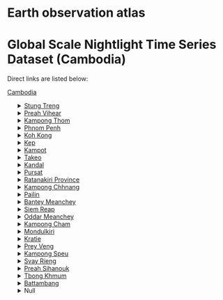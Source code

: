 # Earth observation atlas
 # Global Scale Nightlight Time Series Dataset (Cambodia)
Direct links are listed below:

<a href="https://eoatlas-nightlight.s3.amazonaws.com/eoatlas-monthly-nightlight-00037.csv">Cambodia</a>
<ul>
<details>
<summary><a href="https://eoatlas-nightlight.s3.amazonaws.com/eoatlas-monthly-nightlight-00799.csv">Stung Treng</a></summary>
<ul>
<ol>
</ul>
</ol>
</details>
<details>
<summary><a href="https://eoatlas-nightlight.s3.amazonaws.com/eoatlas-monthly-nightlight-00800.csv">Preah Vihear</a></summary>
<ul>
<ol>
<li><a href="https://eoatlas-nightlight.s3.amazonaws.com/eoatlas-monthly-nightlight-18463.csv">Chey Saen</a></li><li><a href="https://eoatlas-nightlight.s3.amazonaws.com/eoatlas-monthly-nightlight-18464.csv">Chhaeb</a></li><li><a href="https://eoatlas-nightlight.s3.amazonaws.com/eoatlas-monthly-nightlight-18465.csv">Choam Ksant</a></li><li><a href="https://eoatlas-nightlight.s3.amazonaws.com/eoatlas-monthly-nightlight-18466.csv">Kuleaen</a></li><li><a href="https://eoatlas-nightlight.s3.amazonaws.com/eoatlas-monthly-nightlight-18467.csv">Rovieng</a></li><li><a href="https://eoatlas-nightlight.s3.amazonaws.com/eoatlas-monthly-nightlight-18468.csv">Sangkum Thmei</a></li><li><a href="https://eoatlas-nightlight.s3.amazonaws.com/eoatlas-monthly-nightlight-18469.csv">Tbaeng Mean Chey</a></li><li><a href="https://eoatlas-nightlight.s3.amazonaws.com/eoatlas-monthly-nightlight-18470.csv">Preah Vihear</a></li></ul>
</ol>
</details>
<details>
<summary><a href="https://eoatlas-nightlight.s3.amazonaws.com/eoatlas-monthly-nightlight-00801.csv">Kampong Thom</a></summary>
<ul>
<ol>
<li><a href="https://eoatlas-nightlight.s3.amazonaws.com/eoatlas-monthly-nightlight-18406.csv">Baray</a></li><li><a href="https://eoatlas-nightlight.s3.amazonaws.com/eoatlas-monthly-nightlight-18407.csv">Kampong Svay</a></li><li><a href="https://eoatlas-nightlight.s3.amazonaws.com/eoatlas-monthly-nightlight-18408.csv">Stueng Saen</a></li><li><a href="https://eoatlas-nightlight.s3.amazonaws.com/eoatlas-monthly-nightlight-18409.csv">Prasat Ballangk</a></li><li><a href="https://eoatlas-nightlight.s3.amazonaws.com/eoatlas-monthly-nightlight-18410.csv">Prasat Sambour</a></li><li><a href="https://eoatlas-nightlight.s3.amazonaws.com/eoatlas-monthly-nightlight-18411.csv">Sandan</a></li><li><a href="https://eoatlas-nightlight.s3.amazonaws.com/eoatlas-monthly-nightlight-18412.csv">Santuk</a></li><li><a href="https://eoatlas-nightlight.s3.amazonaws.com/eoatlas-monthly-nightlight-18413.csv">Stoung</a></li></ul>
</ol>
</details>
<details>
<summary><a href="https://eoatlas-nightlight.s3.amazonaws.com/eoatlas-monthly-nightlight-00802.csv">Phnom Penh</a></summary>
<ul>
<ol>
<li><a href="https://eoatlas-nightlight.s3.amazonaws.com/eoatlas-monthly-nightlight-18451.csv">Chamkar Mon</a></li><li><a href="https://eoatlas-nightlight.s3.amazonaws.com/eoatlas-monthly-nightlight-18452.csv">Doun Penh</a></li><li><a href="https://eoatlas-nightlight.s3.amazonaws.com/eoatlas-monthly-nightlight-18453.csv">Prampir Meakkakra</a></li><li><a href="https://eoatlas-nightlight.s3.amazonaws.com/eoatlas-monthly-nightlight-18454.csv">Tuol Kouk</a></li><li><a href="https://eoatlas-nightlight.s3.amazonaws.com/eoatlas-monthly-nightlight-18455.csv">Dangkao</a></li><li><a href="https://eoatlas-nightlight.s3.amazonaws.com/eoatlas-monthly-nightlight-18456.csv">Mean Chey</a></li><li><a href="https://eoatlas-nightlight.s3.amazonaws.com/eoatlas-monthly-nightlight-18457.csv">Russey Keo</a></li><li><a href="https://eoatlas-nightlight.s3.amazonaws.com/eoatlas-monthly-nightlight-18458.csv">Saensokh</a></li><li><a href="https://eoatlas-nightlight.s3.amazonaws.com/eoatlas-monthly-nightlight-18459.csv">Pur SenChey</a></li><li><a href="https://eoatlas-nightlight.s3.amazonaws.com/eoatlas-monthly-nightlight-18460.csv">Chraoy Chongvar</a></li><li><a href="https://eoatlas-nightlight.s3.amazonaws.com/eoatlas-monthly-nightlight-18461.csv">Praek Pnov</a></li><li><a href="https://eoatlas-nightlight.s3.amazonaws.com/eoatlas-monthly-nightlight-18462.csv">Chbar Ampov</a></li></ul>
</ol>
</details>
<details>
<summary><a href="https://eoatlas-nightlight.s3.amazonaws.com/eoatlas-monthly-nightlight-00803.csv">Koh Kong</a></summary>
<ul>
<ol>
<li><a href="https://eoatlas-nightlight.s3.amazonaws.com/eoatlas-monthly-nightlight-18433.csv">Botum Sakor</a></li><li><a href="https://eoatlas-nightlight.s3.amazonaws.com/eoatlas-monthly-nightlight-18434.csv">Kiri Sakor</a></li><li><a href="https://eoatlas-nightlight.s3.amazonaws.com/eoatlas-monthly-nightlight-18435.csv">Kaoh Kong</a></li><li><a href="https://eoatlas-nightlight.s3.amazonaws.com/eoatlas-monthly-nightlight-18436.csv">Khemara Phoumin</a></li><li><a href="https://eoatlas-nightlight.s3.amazonaws.com/eoatlas-monthly-nightlight-18437.csv">Mondol Seima</a></li><li><a href="https://eoatlas-nightlight.s3.amazonaws.com/eoatlas-monthly-nightlight-18438.csv">Srae Ambel</a></li><li><a href="https://eoatlas-nightlight.s3.amazonaws.com/eoatlas-monthly-nightlight-18439.csv">Thma Bang</a></li></ul>
</ol>
</details>
<details>
<summary><a href="https://eoatlas-nightlight.s3.amazonaws.com/eoatlas-monthly-nightlight-00804.csv">Kep</a></summary>
<ul>
<ol>
<li><a href="https://eoatlas-nightlight.s3.amazonaws.com/eoatlas-monthly-nightlight-18543.csv">Damnak Chang'aeur</a></li><li><a href="https://eoatlas-nightlight.s3.amazonaws.com/eoatlas-monthly-nightlight-18544.csv">Kaeb</a></li></ul>
</ol>
</details>
<details>
<summary><a href="https://eoatlas-nightlight.s3.amazonaws.com/eoatlas-monthly-nightlight-00805.csv">Kampot</a></summary>
<ul>
<ol>
<li><a href="https://eoatlas-nightlight.s3.amazonaws.com/eoatlas-monthly-nightlight-18414.csv">Angkor Chey</a></li><li><a href="https://eoatlas-nightlight.s3.amazonaws.com/eoatlas-monthly-nightlight-18415.csv">Banteay Meas</a></li><li><a href="https://eoatlas-nightlight.s3.amazonaws.com/eoatlas-monthly-nightlight-18416.csv">Chhuk</a></li><li><a href="https://eoatlas-nightlight.s3.amazonaws.com/eoatlas-monthly-nightlight-18417.csv">Chum Kiri</a></li><li><a href="https://eoatlas-nightlight.s3.amazonaws.com/eoatlas-monthly-nightlight-18418.csv">Dang Tong</a></li><li><a href="https://eoatlas-nightlight.s3.amazonaws.com/eoatlas-monthly-nightlight-18419.csv">Kampong Trach</a></li><li><a href="https://eoatlas-nightlight.s3.amazonaws.com/eoatlas-monthly-nightlight-18420.csv">Tuek Chhou</a></li><li><a href="https://eoatlas-nightlight.s3.amazonaws.com/eoatlas-monthly-nightlight-18421.csv">Kampot</a></li></ul>
</ol>
</details>
<details>
<summary><a href="https://eoatlas-nightlight.s3.amazonaws.com/eoatlas-monthly-nightlight-00806.csv">Takeo</a></summary>
<ul>
<ol>
<li><a href="https://eoatlas-nightlight.s3.amazonaws.com/eoatlas-monthly-nightlight-18528.csv">Angkor Borei</a></li><li><a href="https://eoatlas-nightlight.s3.amazonaws.com/eoatlas-monthly-nightlight-18529.csv">Bati</a></li><li><a href="https://eoatlas-nightlight.s3.amazonaws.com/eoatlas-monthly-nightlight-18530.csv">Borei Cholsar</a></li><li><a href="https://eoatlas-nightlight.s3.amazonaws.com/eoatlas-monthly-nightlight-18531.csv">Kiri Vong</a></li><li><a href="https://eoatlas-nightlight.s3.amazonaws.com/eoatlas-monthly-nightlight-18532.csv">Kaoh Andaet</a></li><li><a href="https://eoatlas-nightlight.s3.amazonaws.com/eoatlas-monthly-nightlight-18533.csv">Prey Kabbas</a></li><li><a href="https://eoatlas-nightlight.s3.amazonaws.com/eoatlas-monthly-nightlight-18534.csv">Samraong</a></li><li><a href="https://eoatlas-nightlight.s3.amazonaws.com/eoatlas-monthly-nightlight-18535.csv">Doun Kaev</a></li><li><a href="https://eoatlas-nightlight.s3.amazonaws.com/eoatlas-monthly-nightlight-18536.csv">Tram Kak</a></li><li><a href="https://eoatlas-nightlight.s3.amazonaws.com/eoatlas-monthly-nightlight-18537.csv">Treang</a></li></ul>
</ol>
</details>
<details>
<summary><a href="https://eoatlas-nightlight.s3.amazonaws.com/eoatlas-monthly-nightlight-00807.csv">Kandal</a></summary>
<ul>
<ol>
<li><a href="https://eoatlas-nightlight.s3.amazonaws.com/eoatlas-monthly-nightlight-18422.csv">Kandal Stueng</a></li><li><a href="https://eoatlas-nightlight.s3.amazonaws.com/eoatlas-monthly-nightlight-18423.csv">Kien Svay</a></li><li><a href="https://eoatlas-nightlight.s3.amazonaws.com/eoatlas-monthly-nightlight-18424.csv">Khsach Kandal</a></li><li><a href="https://eoatlas-nightlight.s3.amazonaws.com/eoatlas-monthly-nightlight-18425.csv">Kaoh Thum</a></li><li><a href="https://eoatlas-nightlight.s3.amazonaws.com/eoatlas-monthly-nightlight-18426.csv">Leuk Daek</a></li><li><a href="https://eoatlas-nightlight.s3.amazonaws.com/eoatlas-monthly-nightlight-18427.csv">Lvea Aem</a></li><li><a href="https://eoatlas-nightlight.s3.amazonaws.com/eoatlas-monthly-nightlight-18428.csv">Mukh Kampul</a></li><li><a href="https://eoatlas-nightlight.s3.amazonaws.com/eoatlas-monthly-nightlight-18429.csv">Angk Snuol</a></li><li><a href="https://eoatlas-nightlight.s3.amazonaws.com/eoatlas-monthly-nightlight-18430.csv">Ponhea Lueu</a></li><li><a href="https://eoatlas-nightlight.s3.amazonaws.com/eoatlas-monthly-nightlight-18431.csv">S'ang</a></li><li><a href="https://eoatlas-nightlight.s3.amazonaws.com/eoatlas-monthly-nightlight-18432.csv">Ta Khmau</a></li></ul>
</ol>
</details>
<details>
<summary><a href="https://eoatlas-nightlight.s3.amazonaws.com/eoatlas-monthly-nightlight-00808.csv">Pursat</a></summary>
<ul>
<ol>
<li><a href="https://eoatlas-nightlight.s3.amazonaws.com/eoatlas-monthly-nightlight-18484.csv">Bakan</a></li><li><a href="https://eoatlas-nightlight.s3.amazonaws.com/eoatlas-monthly-nightlight-18485.csv">Kandieng</a></li><li><a href="https://eoatlas-nightlight.s3.amazonaws.com/eoatlas-monthly-nightlight-18486.csv">Krakor</a></li><li><a href="https://eoatlas-nightlight.s3.amazonaws.com/eoatlas-monthly-nightlight-18487.csv">Phnum Kravanh</a></li><li><a href="https://eoatlas-nightlight.s3.amazonaws.com/eoatlas-monthly-nightlight-18488.csv">Pursat</a></li><li><a href="https://eoatlas-nightlight.s3.amazonaws.com/eoatlas-monthly-nightlight-18489.csv">Veal Veaeng</a></li></ul>
</ol>
</details>
<details>
<summary><a href="https://eoatlas-nightlight.s3.amazonaws.com/eoatlas-monthly-nightlight-00809.csv">Ratanakiri Province</a></summary>
<ul>
<ol>
<li><a href="https://eoatlas-nightlight.s3.amazonaws.com/eoatlas-monthly-nightlight-18490.csv">Andoung Meas</a></li><li><a href="https://eoatlas-nightlight.s3.amazonaws.com/eoatlas-monthly-nightlight-18491.csv">Ban Lung</a></li><li><a href="https://eoatlas-nightlight.s3.amazonaws.com/eoatlas-monthly-nightlight-18492.csv">Bar Kaev</a></li><li><a href="https://eoatlas-nightlight.s3.amazonaws.com/eoatlas-monthly-nightlight-18493.csv">Koun Mom</a></li><li><a href="https://eoatlas-nightlight.s3.amazonaws.com/eoatlas-monthly-nightlight-18494.csv">Lumphat</a></li><li><a href="https://eoatlas-nightlight.s3.amazonaws.com/eoatlas-monthly-nightlight-18495.csv">Ou Chum</a></li><li><a href="https://eoatlas-nightlight.s3.amazonaws.com/eoatlas-monthly-nightlight-18496.csv">Ou Ya Dav</a></li><li><a href="https://eoatlas-nightlight.s3.amazonaws.com/eoatlas-monthly-nightlight-18497.csv">Ta Veaeng</a></li><li><a href="https://eoatlas-nightlight.s3.amazonaws.com/eoatlas-monthly-nightlight-18498.csv">Veun Sai</a></li></ul>
</ol>
</details>
<details>
<summary><a href="https://eoatlas-nightlight.s3.amazonaws.com/eoatlas-monthly-nightlight-00810.csv">Kampong Chhnang</a></summary>
<ul>
<ol>
<li><a href="https://eoatlas-nightlight.s3.amazonaws.com/eoatlas-monthly-nightlight-18390.csv">Baribour</a></li><li><a href="https://eoatlas-nightlight.s3.amazonaws.com/eoatlas-monthly-nightlight-18391.csv">Chol Kiri</a></li><li><a href="https://eoatlas-nightlight.s3.amazonaws.com/eoatlas-monthly-nightlight-18392.csv">Kampong Chhnang</a></li><li><a href="https://eoatlas-nightlight.s3.amazonaws.com/eoatlas-monthly-nightlight-18393.csv">Kampong Leaeng</a></li><li><a href="https://eoatlas-nightlight.s3.amazonaws.com/eoatlas-monthly-nightlight-18394.csv">Kampong Tralach</a></li><li><a href="https://eoatlas-nightlight.s3.amazonaws.com/eoatlas-monthly-nightlight-18395.csv">Rolea B'ier</a></li><li><a href="https://eoatlas-nightlight.s3.amazonaws.com/eoatlas-monthly-nightlight-18396.csv">Sameakki Mean Chey</a></li><li><a href="https://eoatlas-nightlight.s3.amazonaws.com/eoatlas-monthly-nightlight-18397.csv">Tuek Phos</a></li></ul>
</ol>
</details>
<details>
<summary><a href="https://eoatlas-nightlight.s3.amazonaws.com/eoatlas-monthly-nightlight-00811.csv">Pailin</a></summary>
<ul>
<ol>
<li><a href="https://eoatlas-nightlight.s3.amazonaws.com/eoatlas-monthly-nightlight-18545.csv">Pailin</a></li><li><a href="https://eoatlas-nightlight.s3.amazonaws.com/eoatlas-monthly-nightlight-18546.csv">Sala Krau</a></li></ul>
</ol>
</details>
<details>
<summary><a href="https://eoatlas-nightlight.s3.amazonaws.com/eoatlas-monthly-nightlight-00812.csv">Bantey Meanchey</a></summary>
<ul>
<ol>
<li><a href="https://eoatlas-nightlight.s3.amazonaws.com/eoatlas-monthly-nightlight-18357.csv">Mongkol Borei</a></li><li><a href="https://eoatlas-nightlight.s3.amazonaws.com/eoatlas-monthly-nightlight-18358.csv">Phnum Srok</a></li><li><a href="https://eoatlas-nightlight.s3.amazonaws.com/eoatlas-monthly-nightlight-18359.csv">Preah Netr Preah</a></li><li><a href="https://eoatlas-nightlight.s3.amazonaws.com/eoatlas-monthly-nightlight-18360.csv">Ou Chrov</a></li><li><a href="https://eoatlas-nightlight.s3.amazonaws.com/eoatlas-monthly-nightlight-18361.csv">Serei Saophoan</a></li><li><a href="https://eoatlas-nightlight.s3.amazonaws.com/eoatlas-monthly-nightlight-18362.csv">Thma Puok</a></li><li><a href="https://eoatlas-nightlight.s3.amazonaws.com/eoatlas-monthly-nightlight-18363.csv">Svay Chek</a></li><li><a href="https://eoatlas-nightlight.s3.amazonaws.com/eoatlas-monthly-nightlight-18364.csv">Malai</a></li><li><a href="https://eoatlas-nightlight.s3.amazonaws.com/eoatlas-monthly-nightlight-18365.csv">Paoy Paet</a></li></ul>
</ol>
</details>
<details>
<summary><a href="https://eoatlas-nightlight.s3.amazonaws.com/eoatlas-monthly-nightlight-00813.csv">Siem Reap</a></summary>
<ul>
<ol>
<li><a href="https://eoatlas-nightlight.s3.amazonaws.com/eoatlas-monthly-nightlight-18499.csv">Angkor Chum</a></li><li><a href="https://eoatlas-nightlight.s3.amazonaws.com/eoatlas-monthly-nightlight-18500.csv">Angkor Thum</a></li><li><a href="https://eoatlas-nightlight.s3.amazonaws.com/eoatlas-monthly-nightlight-18501.csv">Banteay Srei</a></li><li><a href="https://eoatlas-nightlight.s3.amazonaws.com/eoatlas-monthly-nightlight-18502.csv">Chi Kraeng</a></li><li><a href="https://eoatlas-nightlight.s3.amazonaws.com/eoatlas-monthly-nightlight-18503.csv">Kralanh</a></li><li><a href="https://eoatlas-nightlight.s3.amazonaws.com/eoatlas-monthly-nightlight-18504.csv">Puok</a></li><li><a href="https://eoatlas-nightlight.s3.amazonaws.com/eoatlas-monthly-nightlight-18505.csv">Prasat Bakong</a></li><li><a href="https://eoatlas-nightlight.s3.amazonaws.com/eoatlas-monthly-nightlight-18506.csv">Siem Reap</a></li><li><a href="https://eoatlas-nightlight.s3.amazonaws.com/eoatlas-monthly-nightlight-18507.csv">Soutr Nikom</a></li><li><a href="https://eoatlas-nightlight.s3.amazonaws.com/eoatlas-monthly-nightlight-18508.csv">Srei Snam</a></li><li><a href="https://eoatlas-nightlight.s3.amazonaws.com/eoatlas-monthly-nightlight-18509.csv">Svay Leu</a></li><li><a href="https://eoatlas-nightlight.s3.amazonaws.com/eoatlas-monthly-nightlight-18510.csv">Varin</a></li></ul>
</ol>
</details>
<details>
<summary><a href="https://eoatlas-nightlight.s3.amazonaws.com/eoatlas-monthly-nightlight-00814.csv">Oddar Meanchey</a></summary>
<ul>
<ol>
<li><a href="https://eoatlas-nightlight.s3.amazonaws.com/eoatlas-monthly-nightlight-18538.csv">Anlong Veaeng</a></li><li><a href="https://eoatlas-nightlight.s3.amazonaws.com/eoatlas-monthly-nightlight-18539.csv">Banteay Ampil</a></li><li><a href="https://eoatlas-nightlight.s3.amazonaws.com/eoatlas-monthly-nightlight-18540.csv">Chong Kal</a></li><li><a href="https://eoatlas-nightlight.s3.amazonaws.com/eoatlas-monthly-nightlight-18541.csv">Samraong</a></li><li><a href="https://eoatlas-nightlight.s3.amazonaws.com/eoatlas-monthly-nightlight-18542.csv">Trapeang Prasat</a></li></ul>
</ol>
</details>
<details>
<summary><a href="https://eoatlas-nightlight.s3.amazonaws.com/eoatlas-monthly-nightlight-00815.csv">Kampong Cham</a></summary>
<ul>
<ol>
<li><a href="https://eoatlas-nightlight.s3.amazonaws.com/eoatlas-monthly-nightlight-18380.csv">Batheay</a></li><li><a href="https://eoatlas-nightlight.s3.amazonaws.com/eoatlas-monthly-nightlight-18381.csv">Chamkar Leu</a></li><li><a href="https://eoatlas-nightlight.s3.amazonaws.com/eoatlas-monthly-nightlight-18382.csv">Cheung Prey</a></li><li><a href="https://eoatlas-nightlight.s3.amazonaws.com/eoatlas-monthly-nightlight-18383.csv">Kampong Cham</a></li><li><a href="https://eoatlas-nightlight.s3.amazonaws.com/eoatlas-monthly-nightlight-18384.csv">Kampong Siem</a></li><li><a href="https://eoatlas-nightlight.s3.amazonaws.com/eoatlas-monthly-nightlight-18385.csv">Kang Meas</a></li><li><a href="https://eoatlas-nightlight.s3.amazonaws.com/eoatlas-monthly-nightlight-18386.csv">Kaoh Soutin</a></li><li><a href="https://eoatlas-nightlight.s3.amazonaws.com/eoatlas-monthly-nightlight-18387.csv">Prey Chhor</a></li><li><a href="https://eoatlas-nightlight.s3.amazonaws.com/eoatlas-monthly-nightlight-18388.csv">Srei Santhor</a></li><li><a href="https://eoatlas-nightlight.s3.amazonaws.com/eoatlas-monthly-nightlight-18389.csv">Stueng Trang</a></li></ul>
</ol>
</details>
<details>
<summary><a href="https://eoatlas-nightlight.s3.amazonaws.com/eoatlas-monthly-nightlight-00816.csv">Mondulkiri</a></summary>
<ul>
<ol>
<li><a href="https://eoatlas-nightlight.s3.amazonaws.com/eoatlas-monthly-nightlight-18446.csv">Kaev Seima</a></li><li><a href="https://eoatlas-nightlight.s3.amazonaws.com/eoatlas-monthly-nightlight-18447.csv">Kaoh Nheaek</a></li><li><a href="https://eoatlas-nightlight.s3.amazonaws.com/eoatlas-monthly-nightlight-18448.csv">Ou Reang</a></li><li><a href="https://eoatlas-nightlight.s3.amazonaws.com/eoatlas-monthly-nightlight-18449.csv">Pech Chreada</a></li><li><a href="https://eoatlas-nightlight.s3.amazonaws.com/eoatlas-monthly-nightlight-18450.csv">Saen Monourom</a></li></ul>
</ol>
</details>
<details>
<summary><a href="https://eoatlas-nightlight.s3.amazonaws.com/eoatlas-monthly-nightlight-00817.csv">Kratie</a></summary>
<ul>
<ol>
<li><a href="https://eoatlas-nightlight.s3.amazonaws.com/eoatlas-monthly-nightlight-18440.csv">Chhloung</a></li><li><a href="https://eoatlas-nightlight.s3.amazonaws.com/eoatlas-monthly-nightlight-18441.csv">Kracheh</a></li><li><a href="https://eoatlas-nightlight.s3.amazonaws.com/eoatlas-monthly-nightlight-18442.csv">Prek Prasab</a></li><li><a href="https://eoatlas-nightlight.s3.amazonaws.com/eoatlas-monthly-nightlight-18443.csv">Sambour</a></li><li><a href="https://eoatlas-nightlight.s3.amazonaws.com/eoatlas-monthly-nightlight-18444.csv">Snuol</a></li><li><a href="https://eoatlas-nightlight.s3.amazonaws.com/eoatlas-monthly-nightlight-18445.csv">Chetr Borei</a></li></ul>
</ol>
</details>
<details>
<summary><a href="https://eoatlas-nightlight.s3.amazonaws.com/eoatlas-monthly-nightlight-00818.csv">Prey Veng</a></summary>
<ul>
<ol>
<li><a href="https://eoatlas-nightlight.s3.amazonaws.com/eoatlas-monthly-nightlight-18471.csv">Ba Phnum</a></li><li><a href="https://eoatlas-nightlight.s3.amazonaws.com/eoatlas-monthly-nightlight-18472.csv">Kamchay Mear</a></li><li><a href="https://eoatlas-nightlight.s3.amazonaws.com/eoatlas-monthly-nightlight-18473.csv">Kampong Trabaek</a></li><li><a href="https://eoatlas-nightlight.s3.amazonaws.com/eoatlas-monthly-nightlight-18474.csv">Kanhchriech</a></li><li><a href="https://eoatlas-nightlight.s3.amazonaws.com/eoatlas-monthly-nightlight-18475.csv">Me Sang</a></li><li><a href="https://eoatlas-nightlight.s3.amazonaws.com/eoatlas-monthly-nightlight-18476.csv">Peam Chor</a></li><li><a href="https://eoatlas-nightlight.s3.amazonaws.com/eoatlas-monthly-nightlight-18477.csv">Peam Ro</a></li><li><a href="https://eoatlas-nightlight.s3.amazonaws.com/eoatlas-monthly-nightlight-18478.csv">Pea Reang</a></li><li><a href="https://eoatlas-nightlight.s3.amazonaws.com/eoatlas-monthly-nightlight-18479.csv">Preah Sdach</a></li><li><a href="https://eoatlas-nightlight.s3.amazonaws.com/eoatlas-monthly-nightlight-18480.csv">Prey Veng</a></li><li><a href="https://eoatlas-nightlight.s3.amazonaws.com/eoatlas-monthly-nightlight-18481.csv">Pur Rieng</a></li><li><a href="https://eoatlas-nightlight.s3.amazonaws.com/eoatlas-monthly-nightlight-18482.csv">Sithor Kandal</a></li><li><a href="https://eoatlas-nightlight.s3.amazonaws.com/eoatlas-monthly-nightlight-18483.csv">Svay Antor</a></li></ul>
</ol>
</details>
<details>
<summary><a href="https://eoatlas-nightlight.s3.amazonaws.com/eoatlas-monthly-nightlight-00819.csv">Kampong Speu</a></summary>
<ul>
<ol>
<li><a href="https://eoatlas-nightlight.s3.amazonaws.com/eoatlas-monthly-nightlight-18398.csv">Basedth</a></li><li><a href="https://eoatlas-nightlight.s3.amazonaws.com/eoatlas-monthly-nightlight-18399.csv">Chbar Mon</a></li><li><a href="https://eoatlas-nightlight.s3.amazonaws.com/eoatlas-monthly-nightlight-18400.csv">Kong Pisei</a></li><li><a href="https://eoatlas-nightlight.s3.amazonaws.com/eoatlas-monthly-nightlight-18401.csv">Aoral</a></li><li><a href="https://eoatlas-nightlight.s3.amazonaws.com/eoatlas-monthly-nightlight-18402.csv">Odongk</a></li><li><a href="https://eoatlas-nightlight.s3.amazonaws.com/eoatlas-monthly-nightlight-18403.csv">Phnum Sruoch</a></li><li><a href="https://eoatlas-nightlight.s3.amazonaws.com/eoatlas-monthly-nightlight-18404.csv">Samraong Tong</a></li><li><a href="https://eoatlas-nightlight.s3.amazonaws.com/eoatlas-monthly-nightlight-18405.csv">Thpong</a></li></ul>
</ol>
</details>
<details>
<summary><a href="https://eoatlas-nightlight.s3.amazonaws.com/eoatlas-monthly-nightlight-00820.csv">Svay Rieng</a></summary>
<ul>
<ol>
<li><a href="https://eoatlas-nightlight.s3.amazonaws.com/eoatlas-monthly-nightlight-18520.csv">Chantrea</a></li><li><a href="https://eoatlas-nightlight.s3.amazonaws.com/eoatlas-monthly-nightlight-18521.csv">Kampong Rou</a></li><li><a href="https://eoatlas-nightlight.s3.amazonaws.com/eoatlas-monthly-nightlight-18522.csv">Rumduol</a></li><li><a href="https://eoatlas-nightlight.s3.amazonaws.com/eoatlas-monthly-nightlight-18523.csv">Romeas Haek</a></li><li><a href="https://eoatlas-nightlight.s3.amazonaws.com/eoatlas-monthly-nightlight-18524.csv">Svay Chrum</a></li><li><a href="https://eoatlas-nightlight.s3.amazonaws.com/eoatlas-monthly-nightlight-18525.csv">Svay Rieng</a></li><li><a href="https://eoatlas-nightlight.s3.amazonaws.com/eoatlas-monthly-nightlight-18526.csv">Svay Teab</a></li><li><a href="https://eoatlas-nightlight.s3.amazonaws.com/eoatlas-monthly-nightlight-18527.csv">Bavet</a></li></ul>
</ol>
</details>
<details>
<summary><a href="https://eoatlas-nightlight.s3.amazonaws.com/eoatlas-monthly-nightlight-00821.csv">Preah Sihanouk</a></summary>
<ul>
<ol>
<li><a href="https://eoatlas-nightlight.s3.amazonaws.com/eoatlas-monthly-nightlight-18512.csv">Prey Nob</a></li><li><a href="https://eoatlas-nightlight.s3.amazonaws.com/eoatlas-monthly-nightlight-18513.csv">Stueng Hav</a></li><li><a href="https://eoatlas-nightlight.s3.amazonaws.com/eoatlas-monthly-nightlight-18514.csv">Kampong Seila</a></li></ul>
</ol>
</details>
<details>
<summary><a href="https://eoatlas-nightlight.s3.amazonaws.com/eoatlas-monthly-nightlight-00822.csv">Tbong Khmum</a></summary>
<ul>
<ol>
<li><a href="https://eoatlas-nightlight.s3.amazonaws.com/eoatlas-monthly-nightlight-18547.csv">Dambae</a></li><li><a href="https://eoatlas-nightlight.s3.amazonaws.com/eoatlas-monthly-nightlight-18548.csv">Krouch Chhmar</a></li><li><a href="https://eoatlas-nightlight.s3.amazonaws.com/eoatlas-monthly-nightlight-18549.csv">Memot</a></li><li><a href="https://eoatlas-nightlight.s3.amazonaws.com/eoatlas-monthly-nightlight-18550.csv">Ou Reang Ov</a></li><li><a href="https://eoatlas-nightlight.s3.amazonaws.com/eoatlas-monthly-nightlight-18551.csv">Ponhea Kraek</a></li><li><a href="https://eoatlas-nightlight.s3.amazonaws.com/eoatlas-monthly-nightlight-18552.csv">Suong</a></li><li><a href="https://eoatlas-nightlight.s3.amazonaws.com/eoatlas-monthly-nightlight-18553.csv">Tboung Khmum</a></li></ul>
</ol>
</details>
<details>
<summary><a href="https://eoatlas-nightlight.s3.amazonaws.com/eoatlas-monthly-nightlight-00823.csv">Battambang</a></summary>
<ul>
<ol>
<li><a href="https://eoatlas-nightlight.s3.amazonaws.com/eoatlas-monthly-nightlight-18366.csv">Banan</a></li><li><a href="https://eoatlas-nightlight.s3.amazonaws.com/eoatlas-monthly-nightlight-18367.csv">Thma Koul</a></li><li><a href="https://eoatlas-nightlight.s3.amazonaws.com/eoatlas-monthly-nightlight-18368.csv">Battambang</a></li><li><a href="https://eoatlas-nightlight.s3.amazonaws.com/eoatlas-monthly-nightlight-18369.csv">Bavel</a></li><li><a href="https://eoatlas-nightlight.s3.amazonaws.com/eoatlas-monthly-nightlight-18370.csv">Aek Phnum</a></li><li><a href="https://eoatlas-nightlight.s3.amazonaws.com/eoatlas-monthly-nightlight-18371.csv">Moung Ruessei</a></li><li><a href="https://eoatlas-nightlight.s3.amazonaws.com/eoatlas-monthly-nightlight-18372.csv">Rotonak Mondol</a></li><li><a href="https://eoatlas-nightlight.s3.amazonaws.com/eoatlas-monthly-nightlight-18373.csv">Sangkae</a></li><li><a href="https://eoatlas-nightlight.s3.amazonaws.com/eoatlas-monthly-nightlight-18374.csv">Samlout</a></li><li><a href="https://eoatlas-nightlight.s3.amazonaws.com/eoatlas-monthly-nightlight-18375.csv">Sampov Lun</a></li><li><a href="https://eoatlas-nightlight.s3.amazonaws.com/eoatlas-monthly-nightlight-18376.csv">Phnum Proek</a></li><li><a href="https://eoatlas-nightlight.s3.amazonaws.com/eoatlas-monthly-nightlight-18377.csv">Kamrieng</a></li><li><a href="https://eoatlas-nightlight.s3.amazonaws.com/eoatlas-monthly-nightlight-18378.csv">Koas Krala</a></li><li><a href="https://eoatlas-nightlight.s3.amazonaws.com/eoatlas-monthly-nightlight-18379.csv">Rukh Kiri</a></li></ul>
</ol>
</details>
<details>
<summary>Null</summary>
<ul>
<ol>
<li><a href="https://eoatlas-nightlight.s3.amazonaws.com/eoatlas-monthly-nightlight-18511.csv">Preah Sihanouk</a></li><li><a href="https://eoatlas-nightlight.s3.amazonaws.com/eoatlas-monthly-nightlight-18515.csv">Sesan</a></li><li><a href="https://eoatlas-nightlight.s3.amazonaws.com/eoatlas-monthly-nightlight-18516.csv">Siem Bouk</a></li><li><a href="https://eoatlas-nightlight.s3.amazonaws.com/eoatlas-monthly-nightlight-18517.csv">Siem Pang</a></li><li><a href="https://eoatlas-nightlight.s3.amazonaws.com/eoatlas-monthly-nightlight-18518.csv">Stueng Traeng</a></li><li><a href="https://eoatlas-nightlight.s3.amazonaws.com/eoatlas-monthly-nightlight-18519.csv">Thala Barivat</a></li></ul>
</ol>
</details>
